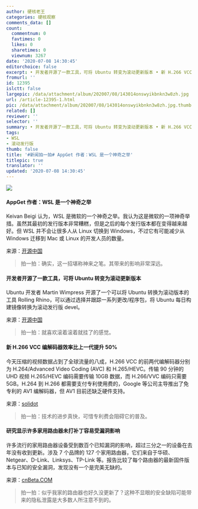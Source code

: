```yaml
---
author: 硬核老王
categories: 硬核观察
comments_data: []
count:
  commentnum: 0
  favtimes: 0
  likes: 0
  sharetimes: 0
  viewnum: 3267
date: '2020-07-08 14:30:45'
editorchoice: false
excerpt: • 开发者开源了一款工具，可将 Ubuntu 转变为滚动更新版本 • 新 H.266 VCC 编解码器效率比上一代提升 50% • 研究显示许多家用路由器未打补丁容易受漏洞影响
fromurl: ''
id: 12395
islctt: false
largepic: /data/attachment/album/202007/08/143014onswyikbnkn3w8zh.jpg
url: /article-12395-1.html
pic: /data/attachment/album/202007/08/143014onswyikbnkn3w8zh.jpg.thumb.jpg
related: []
reviewer: ''
selector: ''
summary: • 开发者开源了一款工具，可将 Ubuntu 转变为滚动更新版本 • 新 H.266 VCC 编解码器效率比上一代提升 50% • 研究显示许多家用路由器未打补丁容易受漏洞影响
tags:
- WSL
- 滚动发行版
thumb: false
title: '#新闻拍一拍# AppGet 作者：WSL 是一个神奇之举'
titlepic: true
translator: ''
updated: '2020-07-08 14:30:45'
---
```


![](/data/attachment/album/202007/08/143014onswyikbnkn3w8zh.jpg)


#### AppGet 作者：WSL 是一个神奇之举


Keivan Beigi 认为，WSL 是微软的一个神奇之举。我认为这是微软的一项神奇举措。虽然其最初的发行版本非常糟糕，但是之后的每个发行版本都在变得越来越好。但 WSL 并不会让很多人从 Linux 切换到 Windows，不过它有可能减少从 Windows 迁移到 Mac 或 Linux 的开发人员的数量。


来源：[开源中国](https://www.oschina.net/news/117014/appget-developer-keivan-beigi-interview)



> 
> 拍一拍：确实，这一招堪称神来之笔。其带来的影响非常深远。
> 
> 
> 


#### 开发者开源了一款工具，可将 Ubuntu 转变为滚动更新版本


Ubuntu 开发者 Martin Wimpress 开源了一个可以将 Ubuntu 转换为滚动版本的工具 Rolling Rhino，可以通过选择并跟踪一系列更改/程序包，将 Ubuntu 每日构建镜像转换为滚动发行版 devel。


来源：[开源中国](https://www.oschina.net/news/117015/rolling-rhino-rolling-ubuntu)



> 
> 拍一拍：就喜欢滚着滚着就挂了的感觉。
> 
> 
> 


#### 新 H.266 VCC 编解码器效率比上一代提升 50%


今天压缩的视频数据占到了全球流量的八成，H.266 VCC 的前两代编解码器分别为 H.264/Advanced Video Coding (AVC) 和 H.265/HEVC。传输 90 分钟的 UHD 视频 H.265/HEVC 编码需要传输 10GB 数据，而 H.266/VVC 编码只需要 5GB。H.264 到 H.266 都需要支付专利使用费的，Google 等公司主导推出了免专利的 AV1 编解码器，但 AV1 目前还缺乏硬件支持。


来源：[solidot](https://www.solidot.org/story?sid=64876)



> 
> 拍一拍：技术的进步真快，可惜专利费会阻碍它的普及。
> 
> 
> 


#### 研究显示许多家用路由器未打补丁容易受漏洞影响


许多流行的家用路由器设备受到数百个已知漏洞的影响，超过三分之一的设备在去年没有收到更新。涉及 7 个品牌的 127 个家用路由器，它们来自于华硕、Netgear、D-Link、Linksys、TP-Link 等。报告比较了每个路由器的最新固件版本与已知的安全漏洞，发现没有一个是完美无缺的。


来源：[cnBeta.COM](https://www.cnbeta.com/articles/tech/1000315.htm)



> 
> 拍一拍：似乎我家的路由器也好久没更新了？这种不显眼的安全缺陷可能带来的隐私泄露是大多数人所注意不到的。
> 
> 
>